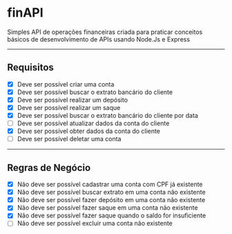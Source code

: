 # finAPI
Simples API de operações financeiras criada para praticar conceitos básicos de desenvolvimento de APIs usando Node.Js e Express

---

## Requisitos
- [x] Deve ser possível criar uma conta
- [x] Deve ser possível buscar o extrato bancário do cliente
- [x] Deve ser possível realizar um depósito
- [x] Deve ser possível realizar um saque
- [x] Deve ser possível buscar o extrato bancário do cliente por data
- [ ] Deve ser possível atualizar dados da conta do cliente
- [x] Deve ser possível obter dados da conta do cliente
- [ ] Deve ser possível deletar uma conta

---

## Regras de Negócio
- [x] Não deve ser possível cadastrar uma conta com CPF já existente
- [x] Não deve ser possível buscar extrato em uma conta não existente
- [x] Não deve ser possível fazer depósito em uma conta não existente
- [x] Não deve ser possível fazer saque em uma conta não existente
- [x] Não deve ser possível fazer saque quando o saldo for insuficiente
- [ ] Não deve ser possível excluir uma conta não existente